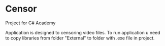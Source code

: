 # Censor
Project for C# Academy

Application is designed to censoring video files. 
To run application u need to copy libraries from folder "External" to folder with .exe file in project.
